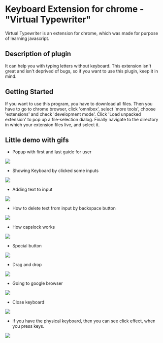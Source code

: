 # Keyboard Extension for chrome - "Virtual Typewriter"

Virtual Typewriter is an extension for chrome, which was made for purpose of learning javascript.

## Description of plugin
It can help you with typing letters without keyboard.
This extension isn't great and isn't deprived of bugs, so if you want to use this plugin, keep it in mind.

## Getting Started

If you want to use this program, you have to download all files. Then you have to go to chrome browser, click 'omnibox', select 'more tools', choose 'extensions' and check 'development mode'. Click 'Load unpacked extension' to pop up a file-selection dialog. Finally navigate to the directory in which your extension files live, and select it.

## Little demo with gifs

- Popup with first and last guide for user

<img src="https://media.giphy.com/media/l1J9xayUCsGQeLwti/giphy.gif"/>


- Showing Keyboard by clicked some inputs

<img src="https://media.giphy.com/media/3o7aD7rsFSAL9X5giY/giphy.gif"/>


- Adding text to input

<img src="https://media.giphy.com/media/3o7aDaPjhiHlCaPqY8/giphy.gif"/>


- How to delete text from input by backspace button

<img src="https://media.giphy.com/media/xT9IgmurdQUNxGkOBy/giphy.gif"/>


- How capslock works

<img src="https://media.giphy.com/media/3o7aDbJEhVPblde3ZK/giphy.gif"/>


- Special button

<img src="https://media.giphy.com/media/3ov9jJ0imSxxwuigb6/giphy.gif"/>


- Drag and drop

<img src="https://media.giphy.com/media/l378eMeTgAIgkT4Xu/giphy.gif"/>


- Going to google browser

<img src="https://media.giphy.com/media/l378dkuiTM5HhEB7a/giphy.gif"/>


- Close keyboard

<img src="https://media.giphy.com/media/xT9IgyGF4AeZDM8wCI/giphy.gif"/>


- If you have the physical keyboard, then you can see click effect, when you press keys.

<img src="https://media.giphy.com/media/3o7aD6f7CsJWSTRife/giphy.gif"/>
